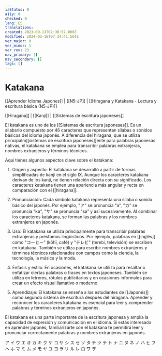 ```yaml
---
iaStatus: 0
a11y: 0
checked: 0
lang: ES
translations: 
created: 2023-09-13T02:30:57.000Z
modified: 2024-03-16T07:34:41.564Z
ver_major: 0
ver_minor: 1
ver_rev: 23
nav_primary: []
nav_secondary: []
tags: []
---
```

# Katakana

[[Aprender Idioma Japones]] | [[N5-JP]] | [[Hiragana y Katakana - Lectura y escritura básica (N5-JP)]]

[[Hiragana]] | [[Kanji]] | [[Sistemas de escritura japoneses]]

El katakana es uno de los [[Sistemas de escritura japoneses]]. Es un silabario compuesto por 46 caracteres que representan sílabas o sonidos básicos del idioma japonés. A diferencia del hiragana, que se utiliza principalm[[sistemas de escritura japoneses]]ente para palabras japonesas nativas, el katakana se emplea para transcribir palabras extranjeras, nombres extranjeros y términos técnicos.

Aquí tienes algunos aspectos clave sobre el katakana:

1.  Origen y aspecto: El katakana se desarrolló a partir de formas simplificadas de kanji en el siglo IX. Aunque los caracteres katakana derivan de los kanji, no tienen relación directa con su significado. Los caracteres katakana tienen una apariencia más angular y recta en comparación con el [[hiragana]].
    
2.  Pronunciación: Cada símbolo katakana representa una sílaba o sonido básico del japonés. Por ejemplo, "ア" se pronuncia "a", "カ" se pronuncia "ka", "サ" se pronuncia "sa" y así sucesivamente. Al combinar los caracteres katakana, se forman las palabras y los nombres extranjeros en japonés.
    
3.  Uso: El katakana se utiliza principalmente para transcribir palabras extranjeras y préstamos lingüísticos. Por ejemplo, palabras en [[inglés]] como "コーヒー" (kōhī, café) y "テレビ" (terebi, televisión) se escriben en katakana. También se utiliza para escribir nombres extranjeros y términos técnicos relacionados con campos como la ciencia, la tecnología, la música y la moda.
    
4.  Énfasis y estilo: En ocasiones, el katakana se utiliza para resaltar o enfatizar ciertas palabras o frases en textos japoneses. También se utiliza en letreros, rótulos publicitarios y en ocasiones informales para crear un efecto visual llamativo o moderno.
    
5.  Aprendizaje: El katakana se enseña a los estudiantes de [[Japonés]] como segundo sistema de escritura después del hiragana. Aprender y reconocer los caracteres katakana es esencial para leer y comprender palabras y términos extranjeros en japonés.
    
El katakana es una parte importante de la escritura japonesa y amplía la capacidad de expresión y comunicación en el idioma. Si estás interesado en aprender japonés, familiarizarte con el katakana te permitirá leer y pronunciar correctamente palabras y nombres extranjeros en japonés.

ア イ ウ エ オ カ キ ク ケ コ サ シ ス セ ソ タ チ ツ テ ト ナ ニ ヌ ネ ノ ハ ヒ フ ヘ ホ マ ミ ム メ モ ヤ ユ ヨ ラ リ ル レ ロ ワ ヲ